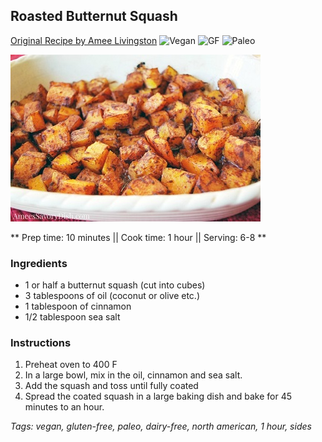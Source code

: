 ## Roasted Butternut Squash

[Original Recipe by Amee Livingston](https://ameessavorydish.com/roasted-butternut-squash/)
![Vegan](https://img.shields.io/badge/-Vegan-brightgreen.svg)
![GF](https://img.shields.io/badge/-Gluten--free-yellow.svg)
![Paleo](https://img.shields.io/badge/-Paleo-blueviolet.svg)

![Picture](../img/roasted_butternut_squash.jpg)

** Prep time: 10 minutes || Cook time: 1 hour || Serving: 6-8 **

### Ingredients

- 1 or half a butternut squash (cut into cubes)
- 3 tablespoons of oil (coconut or olive etc.)
- 1 tablespoon of cinnamon
- 1/2 tablespoon sea salt

### Instructions

1. Preheat oven to 400 F
2. In a large bowl, mix in the oil, cinnamon and sea salt.
3. Add the squash and toss until fully coated
4. Spread the coated squash in a large baking dish and bake for 45 minutes to an hour.

_Tags: vegan, gluten-free, paleo, dairy-free, north american, 1 hour, sides_